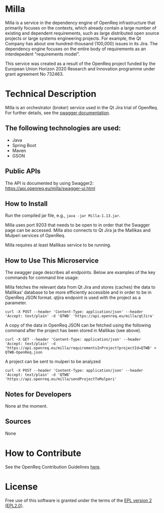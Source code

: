 # Milla

Milla is a service in the dependency engine of OpenReq infrastructure that primarily focuses on the contexts, which already contain a large number of existing and dependent requirements, such as large distributed open source projects or large systems engineering projects. For example, the Qt Company has about one hundred-thousand (100,000) issues in its Jira. The dependency engine focuses on the entire body of requirements as an interdepedent "requirements model".

This service was created as a result of the OpenReq project funded by the European Union Horizon 2020 Research and Innovation programme under grant agreement No 732463.

# Technical Description

Milla is an orchestrator (broker) service used in the Qt Jira trial of OpenReq. For further details, see the [swagger documentation](https://api.openreq.eu/milla/swagger-ui.html).

## The following technologies are used:
- Java
- Spring Boot
- Maven
- GSON
	
## Public APIs

The API is documented by using Swagger2: https://api.openreq.eu/milla/swagger-ui.html

## How to Install

Run the compiled jar file, e.g., `java -jar Milla-1.13.jar`.

Milla uses port 9203 that needs to be open to in order that the Swagger page can be accessed. Milla also connects to Qt Jira ja the Mallikas and Mulperi services of OpenReq.

Milla requires at least Mallikas service to be running.

## How to Use This Microservice

The swagger page describes all endpoints. Below are examples of the key commands for command line usage:

Milla fetches the relevant data from Qt Jira and stores (caches) the data to Mallikas' database to be more efficiently accessible and in order to be in OpenReq JSON format. qtjira endpoint is used with the project as a parameter.

`curl -X POST --header 'Content-Type: application/json' --header 'Accept: text/plain' -d 'QTWB' 'https://api.openreq.eu/milla/qtJira'`

A copy of the data in OpenReq JSON can be fetched  using the following command after the project has been stored in Mallikas (see above). 

`curl -X GET --header 'Content-Type: application/json' --header 'Accept: text/plain' -d 'https://api.openreq.eu/milla/requirementsInProject?projectId=QTWB' > QTWB-OpenReq.json`


A project can be sent to mulperi to be analyzed

`curl -X POST --header 'Content-Type: application/json' --header 'Accept: text/plain' -d 'QTWB' 'https://api.openreq.eu/milla/sendProjectToMulperi'` 

## Notes for Developers

None at the moment.

## Sources

None

# How to Contribute
See the OpenReq Contribution Guidelines [here](https://github.com/OpenReqEU/OpenReq/blob/master/CONTRIBUTING.md).

# License

Free use of this software is granted under the terms of the [EPL version 2 (EPL2.0)](https://www.eclipse.org/legal/epl-2.0/).

